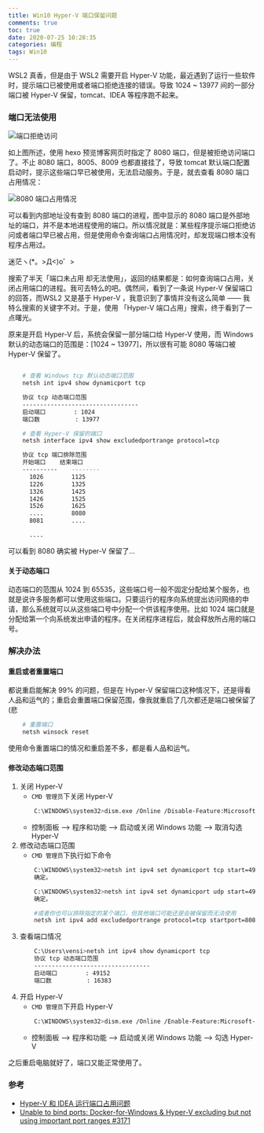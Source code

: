 ```yaml
---
title: Win10 Hyper-V 端口保留问题
comments: true
toc: true
date: 2020-07-25 10:28:35
categories: 编程
tags: Win10
---
```



WSL2 真香，但是由于 WSL2 需要开启 Hyper-V 功能，最近遇到了运行一些软件时，提示端口已被使用或者端口拒绝连接的错误。导致 1024 ~ 13977 间的一部分端口被 Hyper-V 保留，tomcat、IDEA 等程序跑不起来。

<!-- more -->

### 端口无法使用

![端口拒绝访问](https://i.loli.net/2020/07/25/2EIgscP6wJiz1Ya.png)

如上图所述，使用 hexo 预览博客网页时指定了 8080 端口，但是被拒绝访问端口了。不止 8080 端口，8005、8009 也都直接挂了，导致 tomcat 默认端口配置启动时，提示这些端口早已被使用，无法启动服务。于是，就去查看 8080 端口占用情况：

![8080 端口占用情况](https://i.loli.net/2020/07/25/Irenj9CcJoR6D2s.png)

可以看到内部地址没有查到 8080 端口的进程，图中显示的 8080 端口是外部地址的端口，并不是本地进程使用的端口。所以情况就是：某些程序提示端口拒绝访问或者端口早已被占用，但是使用命令查询端口占用情况时，却发现端口根本没有程序占用过。

迷茫ヽ(*。>Д<)o゜>

搜索了半天「端口未占用 却无法使用」，返回的结果都是：如何查询端口占用，关闭占用端口的进程。我可去特么的吧。偶然间，看到了一条说 Hyper-V 保留端口的回答，而WSL2 又是基于 Hyper-V ，我意识到了事情并没有这么简单 —— 我特么搜索的关键字不对。于是，使用 「Hyper-V 端口占用」搜索，终于看到了一点曙光。

原来是开启 Hyper-V 后，系统会保留一部分端口给 Hyper-V 使用，而 Windows 默认的动态端口的范围是：[1024 ~ 13977]，所以很有可能 8080 等端口被 Hyper-V 保留了。

```sh

    # 查看 Windows tcp 默认动态端口范围
    netsh int ipv4 show dynamicport tcp

    协议 tcp 动态端口范围
    ---------------------------------
    启动端口        : 1024
    端口数          : 13977

    # 查看 Hyper-V 保留的端口
    netsh interface ipv4 show excludedportrange protocol=tcp

    协议 tcp 端口排除范围
    开始端口    结束端口
    ----------    --------
      1026        1125
      1226        1325
      1326        1425
      1426        1525
      1526        1625
      ....        8080
      8081        ....

      ....

```

可以看到 8080 确实被 Hyper-V 保留了...

#### 关于动态端口

动态端口的范围从 1024 到 65535，这些端口号一般不固定分配给某个服务，也就是说许多服务都可以使用这些端口。只要运行的程序向系统提出访问网络的申请，那么系统就可以从这些端口号中分配一个供该程序使用。比如 1024 端口就是分配给第一个向系统发出申请的程序。在关闭程序进程后，就会释放所占用的端口号。

### 解决办法

#### 重启或者重置端口

都说重启能解决 99% 的问题，但是在 Hyper-V 保留端口这种情况下，还是得看人品和运气的；重启会重置端口保留范围，像我就重启了几次都还是端口被保留了(悲 

```sh
    # 重置端口
    netsh winsock reset
```

使用命令重置端口的情况和重启差不多，都是看人品和运气。

#### 修改动态端口范围

1. 关闭 Hyper-V
    - `CMD 管理员`下关闭 Hyper-V
    ```sh
        C:\WINDOWS\system32>dism.exe /Online /Disable-Feature:Microsoft-Hyper-V
    ```
    - 控制面板 --> 程序和功能 --> 启动或关闭 Windows 功能 --> 取消勾选 Hyper-V 
2. 修改动态端口范围
    - `CMD 管理员`下执行如下命令
    ```sh
        C:\WINDOWS\system32>netsh int ipv4 set dynamicport tcp start=49152 num=16383 
        确定。

        C:\WINDOWS\system32>netsh int ipv4 set dynamicport udp start=49152 num=16383 
        确定。

        #或者你也可以排除指定的某个端口，但其他端口可能还是会被保留而无法使用
        netsh int ipv4 add excludedportrange protocol=tcp startport=8080 numberofports=1

    ```
3. 查看端口情况
    ```sh
        C:\Users\vensi>netsh int ipv4 show dynamicport tcp
        协议 tcp 动态端口范围
        ---------------------------------
        启动端口        : 49152
        端口数          : 16383

    ```
4. 开启 Hyper-V 
    - `CMD 管理员`下开启 Hyper-V
    ```sh
        C:\WINDOWS\system32>dism.exe /Online /Enable-Feature:Microsoft-Hyper-V /All
    ```
    - 控制面板 --> 程序和功能 --> 启动或关闭 Windows 功能 --> 勾选 Hyper-V 


之后重启电脑就好了，端口又能正常使用了。


### 参考

- [Hyper-V 和 IDEA 运行端口占用问题](https://www.cnblogs.com/eelve/p/12679125.html)
- [Unable to bind ports: Docker-for-Windows & Hyper-V excluding but not using important port ranges #3171](https://github.com/docker/for-win/issues/3171#issuecomment-459205576)


